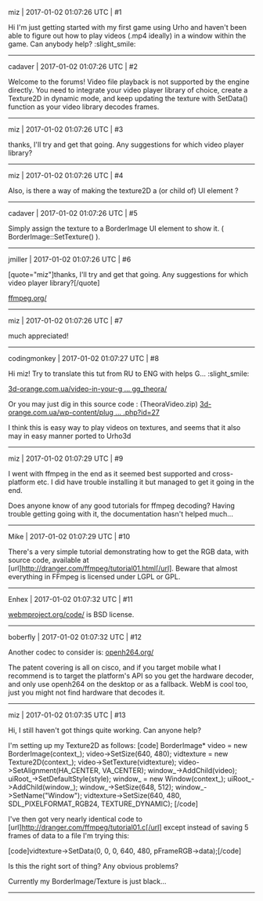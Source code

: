 miz | 2017-01-02 01:07:26 UTC | #1

Hi I'm just getting started with my first game using Urho and haven't been able to figure out how to play videos (.mp4 ideally) in a window within the game. Can anybody help? :slight_smile:

-------------------------

cadaver | 2017-01-02 01:07:26 UTC | #2

Welcome to the forums!
Video file playback is not supported by the engine directly. You need to integrate your video player library of choice, create a Texture2D in dynamic mode, and keep updating the texture with SetData() function as your video library decodes frames.

-------------------------

miz | 2017-01-02 01:07:26 UTC | #3

thanks, I'll try and get that going. Any suggestions for which video player library?

-------------------------

miz | 2017-01-02 01:07:26 UTC | #4

Also, is there a way of making the texture2D a (or child of) UI element ?

-------------------------

cadaver | 2017-01-02 01:07:26 UTC | #5

Simply assign the texture to a BorderImage UI element to show it. ( BorderImage::SetTexture() ).

-------------------------

jmiller | 2017-01-02 01:07:26 UTC | #6

[quote="miz"]thanks, I'll try and get that going. Any suggestions for which video player library?[/quote]

[ffmpeg.org/](http://www.ffmpeg.org/)

-------------------------

miz | 2017-01-02 01:07:26 UTC | #7

much appreciated!

-------------------------

codingmonkey | 2017-01-02 01:07:27 UTC | #8

Hi miz!
Try to translate this tut from RU to ENG with helps G... :slight_smile: 

[3d-orange.com.ua/video-in-your-g ... gg_theora/](http://3d-orange.com.ua/video-in-your-games-p1-ogg_theora/)

Or you may just dig in this source code : (TheoraVideo.zip) [3d-orange.com.ua/wp-content/plug ... .php?id=27](http://3d-orange.com.ua/wp-content/plugins/download-monitor/download.php?id=27)

I think this is easy way to play videos on textures, and seems that it also may in easy manner ported to Urho3d

-------------------------

miz | 2017-01-02 01:07:29 UTC | #9

I went with ffmpeg in the end as it seemed best supported and cross-platform etc. I did have trouble installing it but managed to get it going in the end.

Does anyone know of any good tutorials for ffmpeg decoding? Having trouble getting going with it, the documentation hasn't helped much...

-------------------------

Mike | 2017-01-02 01:07:29 UTC | #10

There's a very simple tutorial demonstrating how to get the RGB data, with source code, available at [url]http://dranger.com/ffmpeg/tutorial01.html[/url].
Beware that almost everything in FFmpeg is licensed under LGPL or GPL.

-------------------------

Enhex | 2017-01-02 01:07:32 UTC | #11

[webmproject.org/code/](http://www.webmproject.org/code/) is BSD license.

-------------------------

boberfly | 2017-01-02 01:07:32 UTC | #12

Another codec to consider is:
[openh264.org/](http://www.openh264.org/)

The patent covering is all on cisco, and if you target mobile what I recommend is to target the platform's API so you get the hardware decoder, and only use openh264 on the desktop or as a fallback. WebM is cool too, just you might not find hardware that decodes it.

-------------------------

miz | 2017-01-02 01:07:35 UTC | #13

Hi, I still haven't got things quite working. Can anyone help? 

I'm setting up my Texture2D as follows:
	[code]
BorderImage* video = new BorderImage(context_);
	video->SetSize(640, 480);
	vidtexture = new Texture2D(context_);
	video->SetTexture(vidtexture);
	video->SetAlignment(HA_CENTER, VA_CENTER);
	window_->AddChild(video);
	uiRoot_->SetDefaultStyle(style);
	window_ = new Window(context_);
	uiRoot_->AddChild(window_);
	window_->SetSize(648, 512);
	window_->SetName("Window");
	vidtexture->SetSize(640, 480, SDL_PIXELFORMAT_RGB24, TEXTURE_DYNAMIC);
[/code]


I've then got very nearly identical code to [url]http://dranger.com/ffmpeg/tutorial01.c[/url] except instead of saving 5 frames of data to a file I'm trying this:

[code]vidtexture->SetData(0, 0, 0, 640, 480, pFrameRGB->data);[/code]

Is this the right sort of thing? Any obvious problems?

Currently my  BorderImage/Texture is just black...

-------------------------

